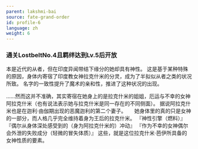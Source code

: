 ```yaml
---
parent: lakshmi-bai
source: fate-grand-order
id: profile-6
language: zh
weight: 6
---
```


### 通关LostbeltNo.4且羁绊达到Lv.5后开放

本是近代的从者，但在印度异闻带结下缘分的她却具有神性。
这是基于某种特殊的原因，身体内寄宿了印度教女神拉克什米的分灵，成为了半拟似从者之类的状况所致。
名字的一致性提升了魔术的亲和性，推进了这种状况的出现。

……然而这并不准确，其实寄宿在她身上的是拉克什米的姐姐，厄运与不幸的女神阿拉克什米（也有说法表示她与拉克什米是同一存在的不同侧面）。
据说阿拉克什米也是在迦利·由伽期出现的恶魔迦利的第二个妻子。
　
她身体里的真的只是女神的一部分，而人格几乎完全维持着身为王后的拉克什米。
『神性引擎（燃料）』
『偶尔从身体深处感受到的（身为阿拉克什米的）冲动』
『作为不幸的女神偶尔会外泄的失败成分（轻微的冒失体质）』
这些，就是这位拉克什米·芭伊所具备的女神性质的要素。
